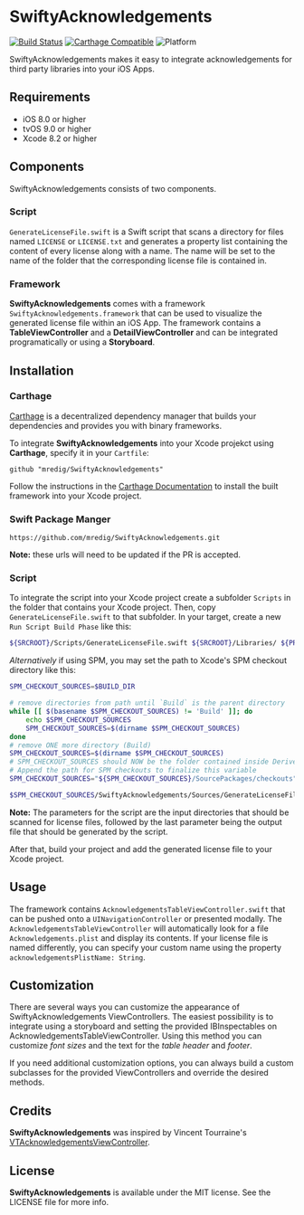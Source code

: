 # SwiftyAcknowledgements
[![Build Status](https://travis-ci.org/mathiasnagler/SwiftyAcknowledgements.svg?branch=develop)](https://travis-ci.org/mathiasnagler/SwiftyAcknowledgements)
[![Carthage Compatible](https://img.shields.io/badge/Carthage-compatible-4BC51D.svg?style=flat)](https://github.com/Carthage/Carthage)
![Platform](https://img.shields.io/badge/platform-iOS%20%7C%20tvOS-lightgrey.svg)

SwiftyAcknowledgements makes it easy to integrate acknowledgements for third party libraries into your iOS Apps.

## Requirements

- iOS 8.0 or higher
- tvOS 9.0 or higher
- Xcode 8.2 or higher

## Components

SwiftyAcknowledgements consists of two components.

### Script

`GenerateLicenseFile.swift` is a Swift script that scans a directory for files named `LICENSE` or `LICENSE.txt` and generates a property list containing the content of every license along with a name. The name will be set to the name of the folder that the corresponding license file is contained in.

### Framework

**SwiftyAcknowledgements** comes with a framework `SwiftyAcknowledgements.framework` that can be used to visualize the generated license file within an iOS App. The framework contains a **TableViewController** and a **DetailViewController** and can be integrated programatically or using a **Storyboard**.

## Installation

### Carthage

[Carthage](https://github.com/Carthage/Carthage) is a decentralized dependency manager that builds your dependencies and provides you with binary frameworks.

To integrate **SwiftyAcknowledgements** into your Xcode projekct using **Carthage**, specify it in your `Cartfile`:

```
github "mredig/SwiftyAcknowledgements"
```

Follow the instructions in the [Carthage Documentation](https://github.com/Carthage/Carthage) to install the built framework into your Xcode project.

### Swift Package Manger
```
https://github.com/mredig/SwiftyAcknowledgements.git
```
**Note:** these urls will need to be updated if the PR is accepted.

### Script

To integrate the script into your Xcode project create a subfolder `Scripts` in the folder that contains your Xcode project. Then, copy `GenerateLicenseFile.swift` to that subfolder. In your target, create a new `Run Script Build Phase` like this:

```sh
${SRCROOT}/Scripts/GenerateLicenseFile.swift ${SRCROOT}/Libraries/ ${PROJECT_DIR}/iOS\ Example/Acknowledgements.plist
```
*Alternatively* if using SPM, you may set the path to Xcode's SPM checkout directory like this:

```sh
SPM_CHECKOUT_SOURCES=$BUILD_DIR

# remove directories from path until `Build` is the parent directory
while [[ $(basename $SPM_CHECKOUT_SOURCES) != 'Build' ]]; do
	echo $SPM_CHECKOUT_SOURCES
	SPM_CHECKOUT_SOURCES=$(dirname $SPM_CHECKOUT_SOURCES)
done
# remove ONE more directory (Build)
SPM_CHECKOUT_SOURCES=$(dirname $SPM_CHECKOUT_SOURCES)
# SPM_CHECKOUT_SOURCES should NOW be the folder contained inside DerivedData that this project is being build in
# Append the path for SPM checkouts to finalize this variable
SPM_CHECKOUT_SOURCES="${SPM_CHECKOUT_SOURCES}/SourcePackages/checkouts"

$SPM_CHECKOUT_SOURCES/SwiftyAcknowledgements/Sources/GenerateLicenseFile/main.swift $SPM_CHECKOUT_SOURCES ${SRCROOT}/Carthage/Checkouts ${PROJECT_DIR}/iOS\ Example/Acknowledgements.plist
```

**Note:** The parameters for the script are the input directories that should be scanned for license files, followed by the last parameter being the output file that should be generated by the script.

After that, build your project and add the generated license file to your Xcode project.

## Usage

The framework contains `AcknowledgementsTableViewController.swift` that can be pushed onto a `UINavigationController` or presented modally. The `AcknowledgementsTableViewController` will automatically look for a file `Acknowledgements.plist` and display its contents. If your license file is named differently, you can specify your custom name using the property `acknowledgementsPlistName: String`.

## Customization

There are several ways you can customize the appearance of SwiftyAcknowledgements ViewControllers. The easiest possibility is to integrate using a storyboard and setting the provided IBInspectables on AcknowledgementsTableViewController. Using this method you can customize *font sizes* and the text for the *table header* and *footer*.

If you need additional customization options, you can always build a custom subclasses for the provided ViewControllers and override the desired methods.

## Credits

**SwiftyAcknowledgements** was inspired by Vincent Tourraine's [VTAcknowledgementsViewController](https://github.com/vtourraine/VTAcknowledgementsViewController).

## License

**SwiftyAcknowledgements** is available under the MIT license. See the LICENSE file for more info.
